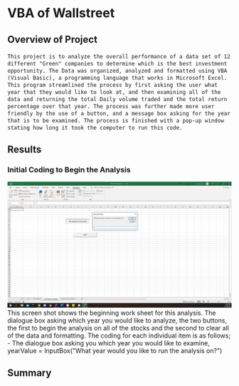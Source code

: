 # VBA of Wallstreet

## Overview of Project

	This project is to analyze the overall performance of a data set of 12 different "Green" companies to determine which is the best investment opportunity. The Data was organized, analyzed and formatted using VBA (Visual Basic), a programming language that works in Microsoft Excel. This program streamlined the process by first asking the user what year that they would like to look at, and then examining all of the data and returning the total Daily volume traded and the total return percentage over that year. The process was further made more user friendly by the use of a button, and a message box asking for the year that is to be examined. The process is finished with a pop-up window stating how long it took the computer to run this code.

## Results
### Initial Coding to Begin the Analysis
![buttons and year pop-up](https://github.com/chefcramer/stocks-analysis/blob/main/screenshots%20for%20READ%20ME/buttons%20and%20year%20pop-up.png)
	This screen shot shows the beginning work sheet for this analysis. The dialogue box asking which year you would like to analyze, the two buttons, the first to begin the analysis on all of the stocks and the second to clear all of the data and formatting. The coding for each individual item is as follows;
	- The dialogue box asking you which year you would like to examine, yearValue = InputBox("What year would you like to run the analysis on?")




## Summary

